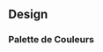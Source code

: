 ## Design

### Palette de Couleurs

  <div class="sg-example"><div class="sg-canvas">
      <div class="sg-color"> <!-- number of items = number of colors -->
        <div class="sg-color-item"></div>
        <div class="sg-color-item"></div>
        <div class="sg-color-item"></div>
        <div class="sg-color-item"></div>
        <div class="sg-color-item"></div>
        <div class="sg-color-item"></div>
        <div class="sg-color-item"></div>
        <div class="sg-color-item"></div>
        <div class="sg-color-item"></div>
      </div>
  </div></div>
